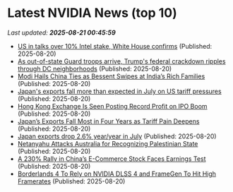 # Latest NVIDIA News (top 10)
_Last updated: **2025-08-21 00:45:59**_

- [US in talks over 10% Intel stake, White House confirms](https://www.bbc.com/news/articles/c620gg77epxo) (Published: 2025-08-20)
- [As out-of-state Guard troops arrive, Trump's federal crackdown ripples through DC neighborhoods](https://biztoc.com/x/3196607ca0ff458a) (Published: 2025-08-20)
- [Modi Hails China Ties as Bessent Swipes at India’s Rich Families](https://biztoc.com/x/8da4f59e634372e2) (Published: 2025-08-20)
- [Japan's exports fall more than expected in July on US tariff pressures](https://biztoc.com/x/6aaea327c93d2d7c) (Published: 2025-08-20)
- [Hong Kong Exchange Is Seen Posting Record Profit on IPO Boom](https://biztoc.com/x/daa5425ebdd23058) (Published: 2025-08-20)
- [Japan’s Exports Fall Most in Four Years as Tariff Pain Deepens](https://biztoc.com/x/6f64173e5f01004b) (Published: 2025-08-20)
- [Japan exports drop 2.6% year/year in July](https://biztoc.com/x/e1403e70f478073f) (Published: 2025-08-20)
- [Netanyahu Attacks Australia for Recognizing Palestinian State](https://biztoc.com/x/b1750b59401b5271) (Published: 2025-08-20)
- [A 230% Rally in China’s E-Commerce Stock Faces Earnings Test](https://biztoc.com/x/69fe497355fce867) (Published: 2025-08-20)
- [Borderlands 4 To Rely on NVIDIA DLSS 4 and FrameGen To Hit High Framerates](https://www.techpowerup.com/340103/borderlands-4-to-rely-on-nvidia-dlss-4-and-framegen-to-hit-high-framerates) (Published: 2025-08-20)
